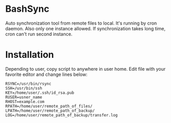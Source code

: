 BashSync
========

Auto synchronization tool from remote files to local. It's running by cron daemon. Also only one instance allowed. If synchronization takes long time, cron can't run second instance.


Installation
============

Depending to user, copy script to anywhere in user home.
Edit file with your favorite editor and change lines below:

	RSYNC=/usr/bin/rsync
	SSH=/usr/bin/ssh
	KEY=/home/user/.ssh/id_rsa.pub
	RUSER=usner_name
	RHOST=example.com
	RPATH=/home/user/remote_path_of_files/
	LPATH=/home/user/remote_path_of_backup/
	LOG=/home/user/remote_path_of_backup/transfer.log
